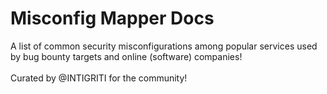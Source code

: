 # Misconfig Mapper Docs

A list of common security misconfigurations among popular services used by bug bounty targets and online (software) companies!\
\
Curated by @INTIGRITI for the community!
